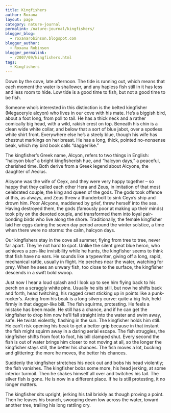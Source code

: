 ```yaml
---
title: Kingfishers
author: Roxana
layout: page
category: nature-journal
permalink: /nature-journal/kingfishers/
blogger_blog:
  - roxanarobinson.blogspot.com
blogger_author:
  - Roxana Robinson
blogger_permalink:
  - /2007/09/kingfishers.html
tags:
  - Kingfishers
---
```

Down by the cove, late afternoon. The tide is running out, which means that each moment the water is shallower, and any hapless fish still in it has less and less room to hide. Low tide is a good time to fish, but not a good time to be fish.

Someone who&#8217;s interested in this distinction is the belted kingfisher (Megaceryle alcyon) who lives in our cove with his mate. He&#8217;s a biggish bird, about a foot long, from poll to tail. He has a thick neck and a rather comically big head, with a wild, rakish crest on top. Beneath his chin is a clean wide white collar, and below that a sort of blue jabot, over a spotless white shirt front. Everywhere else he&#8217;s a steely blue, though his wife has chestnut markings on her breast. He has a long, thick, pointed no-nonsense beak, which my bird book calls &#8220;daggerlike.&#8221;

The kingfisher&#8217;s Greek name, Alcyon, refers to two things in English: &#8220;halcyon blue&#8221; a bright kingfisherish hue, and &#8220;halcyon days,&#8221; a peaceful, cherished time. Both derive from a Greek legend about Alcyone, the daughter of Aeolus.

Alcyone was the wife of Ceyx, and they were very happy together &#8211; so happy that they called each other Hera and Zeus, in imitation of that most celebrated couple, the king and queen of the gods. The gods took offence at this, as always, and Zeus threw a thunderbolt to sink Ceyx&#8217;s ship and drown him. Poor Alcyone, maddened by grief, threw herself into the sea. Having destroyed them, the gods (famously poor at making up their minds) took pity on the devoted couple, and transformed them into loyal pair-bonding birds who live along the shore. Traditionally, the female kingfisher laid her eggs during the seven day period around the winter solstice, a time when there were no storms: the calm, halcyon days.

Our kingfishers stay in the cove all summer, flying from tree to tree, never far apart. They&#8217;re not hard to spot. Unlike the silent great blue heron, who achieves a zen-like invisibility while he hunts, the kingfisher seems to think that fish have no ears. He sounds like a typewriter, giving off a long, rapid, mechanical rattle, usually in flight. He perches near the water, watching for prey. When he sees an unwary fish, too close to the surface, the kingfisher descends in a swift bold swoop.

Just now I hear a loud splash and I look up to see him flying back to his perch on a scraggly white pine. Usually he sits still, but now he shifts back and forth, head twitching, his ragged crest sticking up in points like a punk-rocker&#8217;s. Arcing from his beak is a long silvery curve: quite a big fish, held firmly in that dagger-like bill. The fish squirms, protesting. He feels a mistake has been made. He still has a chance, and if he can get the kingfisher to drop him now he&#8217;ll fall straight into the water and swim away, safe. He twists violently, flashing in the sun. The kingfisher holds him still. He can&#8217;t risk opening his beak to get a better grip because in that instant the fish might squirm away in a daring aerial escape. The fish struggles, the kingfisher shifts from foot to foot, his bill clamped shut. Every second the fish is out of water brings him closer to not moving at all, so the longer the kingfisher stays still, the better his chances. The fish moves a lot, bucking and glittering: the more he moves, the better his chances.

Suddenly the kingfisher stretches his neck out and bobs his head violently; the fish vanishes. The kingfisher bobs some more, his head jerking, at some interior turmoil. Then he shakes himself all over and twitches his tail. The silver fish is gone. He is now in a different place. If he is still protesting, it no longer matters.

The kingfisher sits upright, jerking his tail briskly as though proving a point. Then he leaves his branch, swooping down low across the water, toward another tree, trailing his long rattling cry.